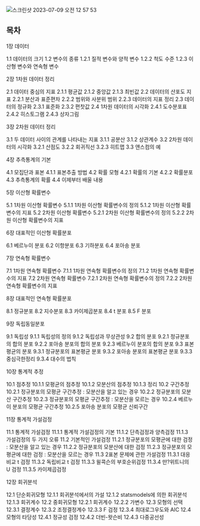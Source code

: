 ![스크린샷 2023-07-09 오전 12 57 53](https://github.com/hozyhozy/Statistics/assets/123252821/ea4756df-a111-4ddd-84bf-d2e37730b9f3)



## 목차
1장 데이터



1.1 데이터의 크기
1.2 변수의 종류
1.2.1 질적 변수와 양적 변수
1.2.2 척도 수준
1.2.3 이산형 변수와 연속형 변수




2장 1차원 데이터 정리



2.1 데이터 중심의 지표
2.1.1 평균값
2.1.2 중앙값
2.1.3 최빈값
2.2 데이터의 산포도 지표
2.2.1 분산과 표준편차
2.2.2 범위와 사분위 범위
2.2.3 데이터의 지표 정리
2.3 데이터의 정규화
2.3.1 표준화
2.3.2 편찻값
2.4 1차원 데이터의 시각화
2.4.1 도수분포표
2.4.2 히스토그램
2.4.3 상자그림




3장 2차원 데이터 정리



3.1 두 데이터 사이의 관계를 나타내는 지표
3.1.1 공분산
3.1.2 상관계수
3.2 2차원 데이터의 시각화
3.2.1 산점도
3.2.2 회귀직선
3.2.3 히트맵
3.3 앤스컴의 예




4장 추측통계의 기본



4.1 모집단과 표본
4.1.1 표본추출 방법
4.2 확률 모형
4.2.1 확률의 기본
4.2.2 확률분포
4.3 추측통계의 확률
4.4 이제부터 배울 내용






5장 이산형 확률변수



5.1 1차원 이산형 확률변수
5.1.1 1차원 이산형 확률변수의 정의
5.1.2 1차원 이산형 확률변수의 지표
5.2 2차원 이산형 확률변수
5.2.1 2차원 이산형 확률변수의 정의
5.2.2 2차원 이산형 확률변수의 지표





6장 대표적인 이산형 확률분포



6.1 베르누이 분포
6.2 이항분포
6.3 기하분포
6.4 포아송 분포




7장 연속형 확률변수



7.1 1차원 연속형 확률변수
7.1.1 1차원 연속형 확률변수의 정의
7.1.2 1차원 연속형 확률변수의 지표
7.2 2차원 연속형 확률변수
7.2.1 2차원 연속형 확률변수의 정의
7.2.2 2차원 연속형 확률변수의 지표




8장 대표적인 연속형 확률분포



8.1 정규분포
8.2 지수분포
8.3 카이제곱분포
8.4 t 분포
8.5 F 분포




9장 독립동일분포



9.1 독립성
9.1.1 독립성의 정의
9.1.2 독립성과 무상관성
9.2 합의 분포
9.2.1 정규분포의 합의 분포
9.2.2 포아송 분포의 합의 분포
9.2.3 베르누이 분포의 합의 분포
9.3 표본평균의 분포
9.3.1 정규분포의 표본평균 분포
9.3.2 포아송 분포의 표본평균 분포
9.3.3 중심극한정리
9.3.4 대수의 법칙




10장 통계적 추정



10.1 점추정
10.1.1 모평균의 점추정
10.1.2 모분산의 점추정
10.1.3 정리
10.2 구간추정
10.2.1 정규분포의 모평균 구간추정 : 모분산을 알고 있는 경우
10.2.2 정규분포의 모분산 구간추정
10.2.3 정규분포의 모평균 구간추정 : 모분산을 모르는 경우
10.2.4 베르누이 분포의 모평균 구간추정
10.2.5 포아송 분포의 모평균 신뢰구간




11장 통계적 가설검정



11.1 통계적 가설검정
11.1.1 통계적 가설검정의 기본
11.1.2 단측검정과 양측검정
11.1.3 가설검정의 두 가지 오류
11.2 기본적인 가설검정
11.2.1 정규분포의 모평균에 대한 검정 : 모분산을 알고 있는 경우
11.2.2 정규분포의 모분산에 대한 검정
11.2.3 정규분포의 모평균에 대한 검정 : 모분산을 모르는 경우
11.3 2표본 문제에 관한 가설검정
11.3.1 대응비교 t 검정
11.3.2 독립비교 t 검정
11.3.3 윌콕슨의 부호순위검정
11.3.4 만?위트니의 U 검정
11.3.5 카이제곱검정




12장 회귀분석



12.1 단순회귀모형
12.1.1 회귀분석에서의 가설
12.1.2 statsmodels에 의한 회귀분석
12.1.3 회귀계수
12.2 중회귀모형
12.2.1 회귀계수
12.2.2 가변수
12.3 모형의 선택
12.3.1 결정계수
12.3.2 조정결정계수
12.3.3 F 검정
12.3.4 최대로그우도와 AIC
12.4 모형의 타당성
12.4.1 정규성 검정
12.4.2 더빈-왓슨비
12.4.3 다중공선성
